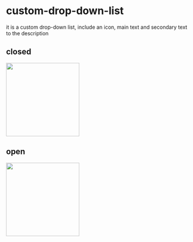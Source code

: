 # custom-drop-down-list
it is a custom drop-down list, include an icon, main text and secondary text to the description
## closed
<img src ="https://user-images.githubusercontent.com/613090/39411378-91bab536-4bce-11e8-9e30-86fa6671e23b.png" width="200" />

## open
<img src ="https://user-images.githubusercontent.com/613090/39411376-919e2592-4bce-11e8-8587-bccf8ca686a7.png" width="200" />

